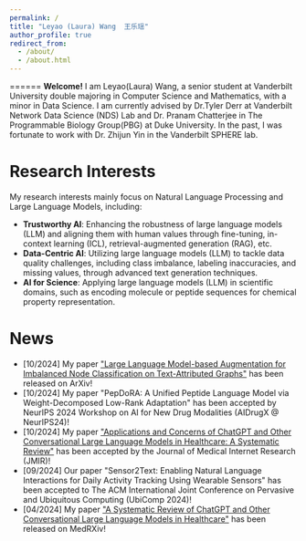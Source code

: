 ```yaml
---
permalink: /
title: "Leyao (Laura) Wang  王乐瑶"
author_profile: true
redirect_from: 
  - /about/
  - /about.html
---
```

======
**Welcome!** I am Leyao(Laura) Wang, a senior student at Vanderbilt University double majoring in Computer Science and Mathematics, with a minor in Data Science. I am currently advised by Dr.Tyler Derr at Vanderbilt Network Data Science (NDS) Lab and Dr. Pranam Chatterjee in The Programmable Biology Group(PBG) at Duke University. In the past, I was fortunate to work with Dr. Zhijun Yin in the Vanderbilt SPHERE lab.

Research Interests
======

 My research interests mainly focus on Natural Language Processing and Large Language Models, including:

- **Trustworthy AI**: Enhancing the robustness of large language models (LLM) and aligning them with human values through fine-tuning, in-context learning (ICL), retrieval-augmented generation (RAG), etc.
- **Data-Centric AI**: Utilizing large language models (LLM) to tackle data quality challenges, including class imbalance, labeling inaccuracies, and missing values, through advanced text generation techniques.
- **AI for Science**: Applying large language models (LLM) in scientific domains, such as encoding molecule or peptide sequences for chemical property representation.

News
======
- [10/2024] My paper ["Large Language Model-based Augmentation for Imbalanced Node Classification on Text-Attributed Graphs"](https://arxiv.org/abs/2410.16882) has been released on ArXiv!
- [10/2024] My paper "PepDoRA: A Unified Peptide Language Model via Weight-Decomposed Low-Rank Adaptation" has been accepted by NeurIPS 2024 Workshop on AI for New Drug Modalities (AIDrugX @ NeurIPS24)!
- [10/2024] My paper ["Applications and Concerns of ChatGPT and Other Conversational Large Language Models in Healthcare: A Systematic Review"](https://www.medrxiv.org/content/10.1101/2024.04.26.24306390v1) has been accepted by the Journal of Medical Internet Research (JMIR)!
- [09/2024] Our paper "Sensor2Text: Enabling Natural Language Interactions for Daily Activity Tracking Using Wearable Sensors" has been accepted to The ACM International Joint Conference on Pervasive and Ubiquitous Computing (UbiComp 2024)!
- [04/2024] My paper ["A Systematic Review of ChatGPT and Other Conversational Large Language Models in Healthcare"](https://www.medrxiv.org/content/10.1101/2024.04.26.24306390v1) has been released on MedRXiv!
